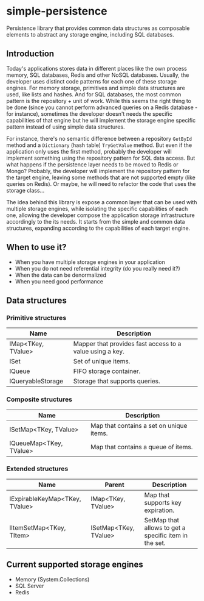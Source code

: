 # simple-persistence
Persistence library that provides common data structures as composable elements to abstract any storage engine, including SQL databases.

## Introduction

Today's applications stores data in different places like the own process memory, SQL databases, Redis and other NoSQL databases. Usually, the developer uses distinct code patterns for each one of these storage engines. For memory storage, primitives and simple data structures are used, like lists and hashes. And for SQL databases, the most common pattern is the repository + unit of work. While this seems the right thing to be done (since you cannot perform advanced queries on a Redis database - for instance), sometimes the developer doesn't needs the specific capabilities of that engine but he will implement the storage engine specific pattern instead of using simple data structures.

For instance, there's no semantic difference between a repository ```GetById``` method and a ```Dictionary``` (hash table) ```TryGetValue``` method. But even if the application only uses the first method, probably the developer will implement something using the repository pattern for SQL data access. But what happens if the persistence layer needs to be moved to Redis or Mongo? Probably, the developer will implement the repository pattern for the target engine, leaving some methods that are not supported empty (like queries on Redis). Or maybe, he will need to refactor the code that uses the storage class...

The idea behind this library is expose a common layer that can be used with multiple storage engines, while isolating the specific capabilities of each one, allowing the developer compose the application storage infrastructure accordingly to the its needs. It starts from the simple and common data structures, expanding according to the capabilities of each target engine. 

## When to use it?

* When you have multiple storage engines in your application
* When you do not need referential integrity (do you really need it?)
* When the data can be denormalized
* When you need good performance

## Data structures

### Primitive structures

Name                 | Description
---------------------|---------------
IMap<TKey, TValue>   | Mapper that provides fast access to a value using a key.
ISet<T>              | Set of unique items.
IQueue<T>            | FIFO storage container.
IQueryableStorage<T> | Storage that supports queries.

### Composite structures

Name                    | Description
------------------------|---------------
ISetMap<TKey, TValue>   | Map that contains a set on unique items.
IQueueMap<TKey, TValue> | Map that contains a queue of items.

### Extended structures

Name                            | Parent               | Description
--------------------------------|----------------------|--------------------------------
IExpirableKeyMap<TKey, TValue>  | IMap<TKey, TValue>   | Map that supports key expiration.
IItemSetMap<TKey, TItem>        | ISetMap<TKey, TValue>   | SetMap that allows to get a specific item in the set.


## Current supported storage engines

* Memory (System.Collections)
* SQL Server
* Redis

 

